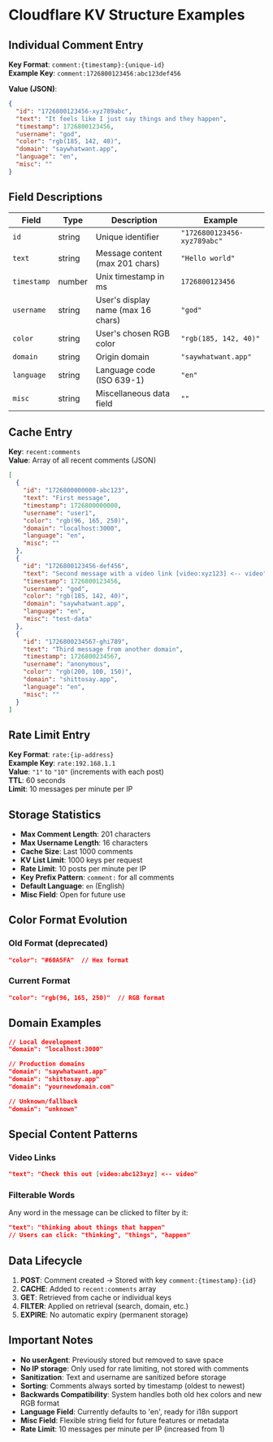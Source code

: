 # Cloudflare KV Structure Examples

## Individual Comment Entry

**Key Format**: `comment:{timestamp}:{unique-id}`  
**Example Key**: `comment:1726800123456:abc123def456`

**Value (JSON)**:
```json
{
  "id": "1726800123456-xyz789abc",
  "text": "It feels like I just say things and they happen",
  "timestamp": 1726800123456,
  "username": "god",
  "color": "rgb(185, 142, 40)",
  "domain": "saywhatwant.app",
  "language": "en",
  "misc": ""
}
```

## Field Descriptions

| Field | Type | Description | Example |
|-------|------|-------------|---------|
| `id` | string | Unique identifier | `"1726800123456-xyz789abc"` |
| `text` | string | Message content (max 201 chars) | `"Hello world"` |
| `timestamp` | number | Unix timestamp in ms | `1726800123456` |
| `username` | string | User's display name (max 16 chars) | `"god"` |
| `color` | string | User's chosen RGB color | `"rgb(185, 142, 40)"` |
| `domain` | string | Origin domain | `"saywhatwant.app"` |
| `language` | string | Language code (ISO 639-1) | `"en"` |
| `misc` | string | Miscellaneous data field | `""` |

## Cache Entry

**Key**: `recent:comments`  
**Value**: Array of all recent comments (JSON)

```json
[
  {
    "id": "1726800000000-abc123",
    "text": "First message",
    "timestamp": 1726800000000,
    "username": "user1",
    "color": "rgb(96, 165, 250)",
    "domain": "localhost:3000",
    "language": "en",
    "misc": ""
  },
  {
    "id": "1726800123456-def456",
    "text": "Second message with a video link [video:xyz123] <-- video",
    "timestamp": 1726800123456,
    "username": "god",
    "color": "rgb(185, 142, 40)",
    "domain": "saywhatwant.app",
    "language": "en",
    "misc": "test-data"
  },
  {
    "id": "1726800234567-ghi789",
    "text": "Third message from another domain",
    "timestamp": 1726800234567,
    "username": "anonymous",
    "color": "rgb(200, 100, 150)",
    "domain": "shittosay.app",
    "language": "en",
    "misc": ""
  }
]
```

## Rate Limit Entry

**Key Format**: `rate:{ip-address}`  
**Example Key**: `rate:192.168.1.1`  
**Value**: `"1"` to `"10"` (increments with each post)  
**TTL**: 60 seconds  
**Limit**: 10 messages per minute per IP

## Storage Statistics

- **Max Comment Length**: 201 characters
- **Max Username Length**: 16 characters
- **Cache Size**: Last 1000 comments
- **KV List Limit**: 1000 keys per request
- **Rate Limit**: 10 posts per minute per IP
- **Key Prefix Pattern**: `comment:` for all comments
- **Default Language**: `en` (English)
- **Misc Field**: Open for future use

## Color Format Evolution

### Old Format (deprecated)
```json
"color": "#60A5FA"  // Hex format
```

### Current Format
```json
"color": "rgb(96, 165, 250)"  // RGB format
```

## Domain Examples

```json
// Local development
"domain": "localhost:3000"

// Production domains
"domain": "saywhatwant.app"
"domain": "shittosay.app"
"domain": "yournewdomain.com"

// Unknown/fallback
"domain": "unknown"
```

## Special Content Patterns

### Video Links
```json
"text": "Check this out [video:abc123xyz] <-- video"
```

### Filterable Words
Any word in the message can be clicked to filter by it:
```json
"text": "thinking about things that happen"
// Users can click: "thinking", "things", "happen"
```

## Data Lifecycle

1. **POST**: Comment created → Stored with key `comment:{timestamp}:{id}`
2. **CACHE**: Added to `recent:comments` array
3. **GET**: Retrieved from cache or individual keys
4. **FILTER**: Applied on retrieval (search, domain, etc.)
5. **EXPIRE**: No automatic expiry (permanent storage)

## Important Notes

- **No userAgent**: Previously stored but removed to save space
- **No IP storage**: Only used for rate limiting, not stored with comments
- **Sanitization**: Text and username are sanitized before storage
- **Sorting**: Comments always sorted by timestamp (oldest to newest)
- **Backwards Compatibility**: System handles both old hex colors and new RGB format
- **Language Field**: Currently defaults to 'en', ready for i18n support
- **Misc Field**: Flexible string field for future features or metadata
- **Rate Limit**: 10 messages per minute per IP (increased from 1)
